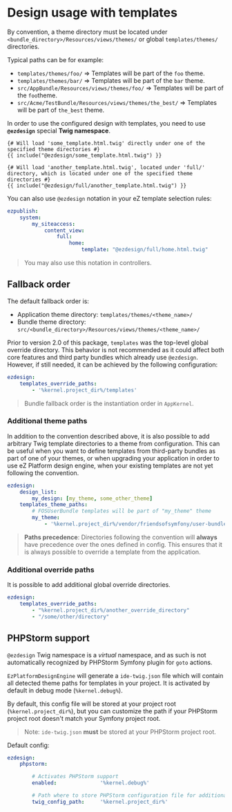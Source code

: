# Design usage with templates

By convention, a theme directory must be located under `<bundle_directory>/Resources/views/themes/` or global
`templates/themes/` directories.

Typical paths can be for example:
- `templates/themes/foo/` => Templates will be part of the `foo` theme.
- `templates/themes/bar/` => Templates will be part of the `bar` theme.
- `src/AppBundle/Resources/views/themes/foo/` => Templates will be part of the `foo`theme.
- `src/Acme/TestBundle/Resources/views/themes/the_best/` => Templates will be part of `the_best` theme.

In order to use the configured design with templates, you need to use **`@ezdesign`** special **Twig namespace**.

```jinja
{# Will load 'some_template.html.twig' directly under one of the specified theme directories #}
{{ include("@ezdesign/some_template.html.twig") }}

{# Will load 'another_template.html.twig', located under 'full/' directory, which is located under one of the specified theme directories #}
{{ include("@ezdesign/full/another_template.html.twig") }}
```

You can also use `@ezdesign` notation in your eZ template selection rules:

```yaml
ezpublish:
    system:
        my_siteaccess:
            content_view:
                full:
                    home:
                        template: "@ezdesign/full/home.html.twig"
```

> You may also use this notation in controllers.

## Fallback order

The default fallback order is:
- Application theme directory: `templates/themes/<theme_name>/`
- Bundle theme directory: `src/<bundle_directory>/Resources/views/themes/<theme_name>/`

Prior to version 2.0 of this package, `templates` was the top-level global override directory.
This behavior is not recommended as it could affect both core features and third party bundles 
which already use `@ezdesign`. However, if still needed, it can be achieved by the following configuration:

```yaml
ezdesign:
    templates_override_paths:
        - '%kernel.project_dir%/templates'
```

> Bundle fallback order is the instantiation order in `AppKernel`.

### Additional theme paths

In addition to the convention described above, it is also possible to add arbitrary Twig template directories to a theme
from configuration. This can be useful when you want to define templates from third-party bundles as part of one of your
themes, or when upgrading your application in order to use eZ Platform design engine, when your existing templates
are not yet following the convention.

```yaml
ezdesign:
    design_list:
        my_design: [my_theme, some_other_theme]
    templates_theme_paths:
        # FOSUserBundle templates will be part of "my_theme" theme
        my_theme:
            - '%kernel.project_dir%/vendor/friendsofsymfony/user-bundle/Resources/views'
```

> **Paths precedence**: Directories following the convention will **always** have precedence over the ones defined
> in config. This ensures that it is always possible to override a template from the application.

### Additional override paths

It is possible to add additional global override directories.

```yaml
ezdesign:
    templates_override_paths:
        - "%kernel.project_dir%/another_override_directory"
        - "/some/other/directory"
```

## PHPStorm support

`@ezdesign` Twig namespace is a *virtual* namespace, and as such is not automatically recognized by PHPStorm Symfony plugin
for `goto` actions.

`EzPlatformDesignEngine` will generate a `ide-twig.json` file which will contain all detected theme paths for templates in your project.
It is activated by default in debug mode (`%kernel.debug%`).

By default, this config file will be stored at your project root (`%kernel.project_dir%`), but you can customize the path
if your PHPStorm project root doesn't match your Symfony project root.

> Note: `ide-twig.json` **must** be stored at your PHPStorm project root.

Default config:
```yaml
ezdesign:
    phpstorm:

        # Activates PHPStorm support
        enabled:              '%kernel.debug%'

        # Path where to store PHPStorm configuration file for additional Twig namespaces (ide-twig.json).
        twig_config_path:     '%kernel.project_dir%'
```
